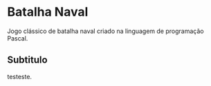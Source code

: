 #  Batalha Naval

Jogo clássico de batalha naval criado na linguagem de programação Pascal.

## Subtitulo

testeste.